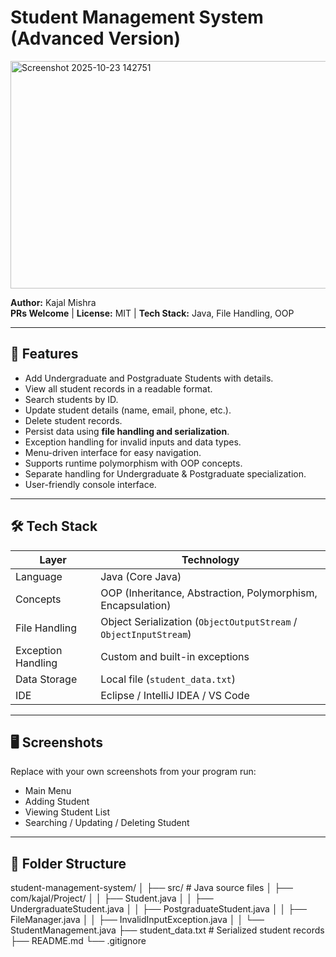 
# Student Management System (Advanced Version)

<img width="550" height="364" alt="Screenshot 2025-10-23 142751" src="https://github.com/user-attachments/assets/c599a4cf-67b5-499c-88d9-090d30fbc6d1" />

 <!-- Replace with your own logo -->

**Author:** Kajal Mishra  
**PRs Welcome** | **License:** MIT | **Tech Stack:** Java, File Handling, OOP  

---

## 🚀 Features
- Add Undergraduate and Postgraduate Students with details.
- View all student records in a readable format.
- Search students by ID.
- Update student details (name, email, phone, etc.).
- Delete student records.
- Persist data using **file handling and serialization**.
- Exception handling for invalid inputs and data types.
- Menu-driven interface for easy navigation.
- Supports runtime polymorphism with OOP concepts.
- Separate handling for Undergraduate & Postgraduate specialization.
- User-friendly console interface.

---

## 🛠️ Tech Stack
| Layer | Technology |
|-------|------------|
| Language | Java (Core Java) |
| Concepts | OOP (Inheritance, Abstraction, Polymorphism, Encapsulation) |
| File Handling | Object Serialization (`ObjectOutputStream` / `ObjectInputStream`) |
| Exception Handling | Custom and built-in exceptions |
| Data Storage | Local file (`student_data.txt`) |
| IDE | Eclipse / IntelliJ IDEA / VS Code |

---

## 🖥️ Screenshots
Replace with your own screenshots from your program run:

- Main Menu
- Adding Student
- Viewing Student List
- Searching / Updating / Deleting Student

---

## 📂 Folder Structure
student-management-system/
│
├── src/ # Java source files
│ ├── com/kajal/Project/
│ │ ├── Student.java
│ │ ├── UndergraduateStudent.java
│ │ ├── PostgraduateStudent.java
│ │ ├── FileManager.java
│ │ ├── InvalidInputException.java
│ │ └── StudentManagement.java
├── student_data.txt # Serialized student records
├── README.md
└── .gitignore
